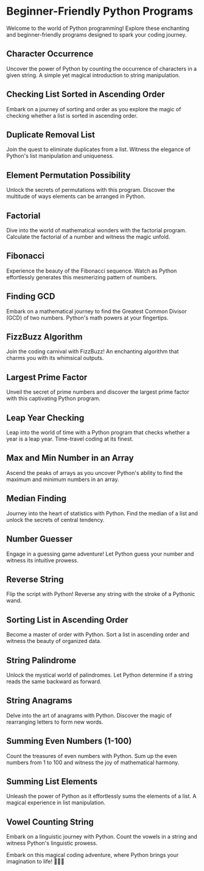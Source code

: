 # Beginner-Friendly Python Programs

Welcome to the world of Python programming! Explore these enchanting and beginner-friendly programs designed to spark your coding journey.

## Character Occurrence
Uncover the power of Python by counting the occurrence of characters in a given string. A simple yet magical introduction to string manipulation.

## Checking List Sorted in Ascending Order
Embark on a journey of sorting and order as you explore the magic of checking whether a list is sorted in ascending order.

## Duplicate Removal List
Join the quest to eliminate duplicates from a list. Witness the elegance of Python's list manipulation and uniqueness.

## Element Permutation Possibility
Unlock the secrets of permutations with this program. Discover the multitude of ways elements can be arranged in Python.

## Factorial
Dive into the world of mathematical wonders with the factorial program. Calculate the factorial of a number and witness the magic unfold.

## Fibonacci
Experience the beauty of the Fibonacci sequence. Watch as Python effortlessly generates this mesmerizing pattern of numbers.

## Finding GCD
Embark on a mathematical journey to find the Greatest Common Divisor (GCD) of two numbers. Python's math powers at your fingertips.

## FizzBuzz Algorithm
Join the coding carnival with FizzBuzz! An enchanting algorithm that charms you with its whimsical outputs.

## Largest Prime Factor
Unveil the secret of prime numbers and discover the largest prime factor with this captivating Python program.

## Leap Year Checking
Leap into the world of time with a Python program that checks whether a year is a leap year. Time-travel coding at its finest.

## Max and Min Number in an Array
Ascend the peaks of arrays as you uncover Python's ability to find the maximum and minimum numbers in an array.

## Median Finding
Journey into the heart of statistics with Python. Find the median of a list and unlock the secrets of central tendency.

## Number Guesser
Engage in a guessing game adventure! Let Python guess your number and witness its intuitive prowess.

## Reverse String
Flip the script with Python! Reverse any string with the stroke of a Pythonic wand.

## Sorting List in Ascending Order
Become a master of order with Python. Sort a list in ascending order and witness the beauty of organized data.

## String Palindrome
Unlock the mystical world of palindromes. Let Python determine if a string reads the same backward as forward.

## String Anagrams
Delve into the art of anagrams with Python. Discover the magic of rearranging letters to form new words.

## Summing Even Numbers (1-100)
Count the treasures of even numbers with Python. Sum up the even numbers from 1 to 100 and witness the joy of mathematical harmony.

## Summing List Elements
Unleash the power of Python as it effortlessly sums the elements of a list. A magical experience in list manipulation.

## Vowel Counting String
Embark on a linguistic journey with Python. Count the vowels in a string and witness Python's linguistic prowess.

Embark on this magical coding adventure, where Python brings your imagination to life! 🚀🐍✨

